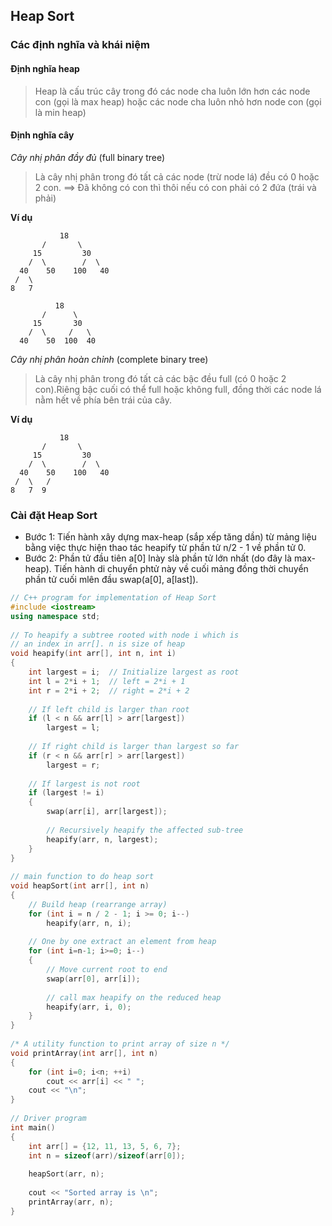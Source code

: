 ## Heap Sort 

### Các định nghĩa và khái niệm 
#### Định nghĩa heap
>Heap là cấu trúc cây trong đó các node cha luôn lớn hơn các node con (gọi là max heap) hoặc các node cha luôn nhỏ hơn node con (gọi là min heap)

#### Định nghĩa cây 
*Cây nhị phân đầy đủ* (full binary tree)  
>Là cây nhị phân trong đó tất cả các  node (trừ node lá) đều có 0 hoặc 2 con.  ==> Đã  không có con thì thôi nếu có con  phải có 2 đứa (trái và phải)  

**Ví dụ**
```
           18
       /       \  
     15         30  
    /  \        /  \
  40    50    100   40
 /  \   
8   7  

          18
       /      \   
     15       30    
    /  \     /   \   
  40    50  100  40 
```

*Cây nhị phân hoàn chỉnh* (complete binary tree)  
>Là cây nhị phân trong đó tất cả các bậc đều full (có 0 hoặc 2 con).Riêng bậc cuối có thể full hoặc không full, đồng thời các node lá nằm hết về phía bên trái của cây.    

**Ví dụ**
```
           18
       /       \  
     15         30  
    /  \        /  \
  40    50    100   40
 /  \   /
8   7  9 
```
### Cài đặt Heap Sort 
* Bước 1: Tiến hành xây dựng max-heap (sắp xếp tăng dần) từ mảng liệu bằng việc thực hiện thao tác heapify từ phần tử n/2 - 1 về phần tử 0.
* Bước 2: Phần tử đầu tiên a[0] lnày slà phần tử lớn nhất (do đây là max-heap). Tiến hành di chuyển phtử này về cuối mảng đồng thời chuyển phần tử cuối mlên đầu swap(a[0], a[last]).

```cpp
// C++ program for implementation of Heap Sort
#include <iostream>
using namespace std;
 
// To heapify a subtree rooted with node i which is
// an index in arr[]. n is size of heap
void heapify(int arr[], int n, int i)
{
    int largest = i;  // Initialize largest as root
    int l = 2*i + 1;  // left = 2*i + 1
    int r = 2*i + 2;  // right = 2*i + 2
 
    // If left child is larger than root
    if (l < n && arr[l] > arr[largest])
        largest = l;
 
    // If right child is larger than largest so far
    if (r < n && arr[r] > arr[largest])
        largest = r;
 
    // If largest is not root
    if (largest != i)
    {
        swap(arr[i], arr[largest]);
 
        // Recursively heapify the affected sub-tree
        heapify(arr, n, largest);
    }
}
 
// main function to do heap sort
void heapSort(int arr[], int n)
{
    // Build heap (rearrange array)
    for (int i = n / 2 - 1; i >= 0; i--)
        heapify(arr, n, i);
 
    // One by one extract an element from heap
    for (int i=n-1; i>=0; i--)
    {
        // Move current root to end
        swap(arr[0], arr[i]);
 
        // call max heapify on the reduced heap
        heapify(arr, i, 0);
    }
}
 
/* A utility function to print array of size n */
void printArray(int arr[], int n)
{
    for (int i=0; i<n; ++i)
        cout << arr[i] << " ";
    cout << "\n";
}
 
// Driver program
int main()
{
    int arr[] = {12, 11, 13, 5, 6, 7};
    int n = sizeof(arr)/sizeof(arr[0]);
 
    heapSort(arr, n);
 
    cout << "Sorted array is \n";
    printArray(arr, n);
}
```
